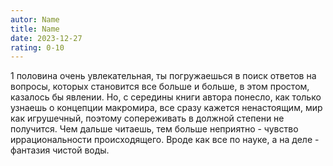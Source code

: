 ```yaml
---
autor: Name
title: Name
date: 2023-12-27
rating: 0-10
---
```

1 половина очень увлекательная, ты погружаешься в поиск ответов на вопросы, которых становится все больше и больше, в этом простом, казалось бы явлении. Но, с середины книги автора понесло, как только узнаешь о концепции макромира, все сразу кажется ненастоящим, мир как игрушечный, поэтому сопереживать в должной степени не получится.
Чем дальше читаешь, тем больше неприятно - чувство иррациональности происходящего. Вроде как все по науке, а на деле - фантазия чистой воды.